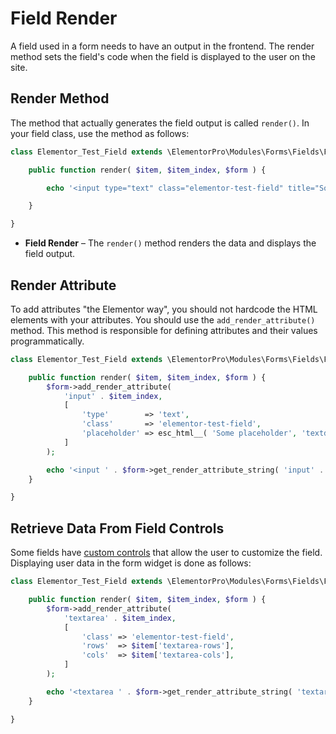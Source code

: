 # Field Render

<Badge type="tip" vertical="top" text="Elementor Pro" /> <Badge type="warning" vertical="top" text="Advanced" />

A field used in a form needs to have an output in the frontend. The render method sets the field's code when the field is displayed to the user on the site.

## Render Method

The method that actually generates the field output is called `render()`. In your field class, use the method as follows:

```php
class Elementor_Test_Field extends \ElementorPro\Modules\Forms\Fields\Field_Base {

	public function render( $item, $item_index, $form ) {

		echo '<input type="text" class="elementor-test-field" title="Some text...">';

	}

}
```

* **Field Render** – The `render()` method renders the data and displays the field output.

## Render Attribute

To add attributes "the Elementor way", you should not hardcode the HTML elements with your attributes. You should use the `add_render_attribute()` method. This method is responsible for defining attributes and their values programmatically.

```php
class Elementor_Test_Field extends \ElementorPro\Modules\Forms\Fields\Field_Base {

	public function render( $item, $item_index, $form ) {
		$form->add_render_attribute(
			'input' . $item_index,
			[
				'type'        => 'text',
				'class'       => 'elementor-test-field',
				'placeholder' => esc_html__( 'Some placeholder', 'textdomain' ),
			]
		);

		echo '<input ' . $form->get_render_attribute_string( 'input' . $item_index ) . '>';
	}

}
```

## Retrieve Data From Field Controls

Some fields have [custom controls](./field-controls/) that allow the user to customize the field. Displaying user data in the form widget is done as follows:

```php
class Elementor_Test_Field extends \ElementorPro\Modules\Forms\Fields\Field_Base {

	public function render( $item, $item_index, $form ) {
		$form->add_render_attribute(
			'textarea' . $item_index,
			[
				'class' => 'elementor-test-field',
				'rows'  => $item['textarea-rows'],
				'cols'  => $item['textarea-cols'],
			]
		);

		echo '<textarea ' . $form->get_render_attribute_string( 'textarea' . $item_index ) . '></textarea>';
	}

}
```
